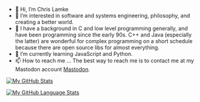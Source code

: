 - 👋 Hi, I’m Chris Lamke
- 👀 I’m interested in software and systems engineering, philosophy, and creating a better world. 
- 👀 I have a background in C and low level programming generally, and have been programming since the early 90s. C++ and Java (especially the latter) are wonderful for complex programming on a short schedule because there are open source libs for almost everything.
- 🌱 I’m currently learning JavaScript and Python.
- 📫 How to reach me ... The best way to reach me is to contact me at my Mastodon account <a rel="me" href="https://mastodon.lol/@crlamke">Mastodon</a>. 

[![My GitHub Stats](https://github-readme-stats.vercel.app/api/?username=crlamke&count_private=true&theme=tokyonight&showicons=true)]()

[![My GitHub Language Stats](https://github-readme-stats.vercel.app/api/top-langs/?username=crlamke&langs_count=5&theme=tokyonight)]()


<!---
crlamke/crlamke is a ✨ special ✨ repository because its `README.md` (this file) appears on your GitHub profile.
You can click the Preview link to take a look at your changes.
--->
